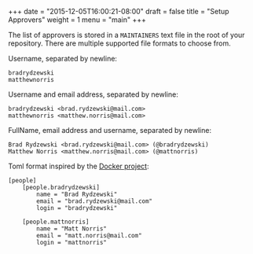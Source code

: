 +++
date = "2015-12-05T16:00:21-08:00"
draft = false
title = "Setup Approvers"
weight = 1
menu = "main"
+++

The list of approvers is stored in a `MAINTAINERS` text file in the root
of your repository. There are multiple supported file formats to choose from.


Username, separated by newline:

```
bradrydzewski
matthewnorris
```

Username and email address, separated by newline:

```
bradrydzewski <brad.rydzewski@mail.com>
matthewnorris <matthew.norris@mail.com>
```

FullName, email address and username, separated by newline:

```
Brad Rydzewski <brad.rydzewski@mail.com> (@bradrydzewski)
Matthew Norris <matthew.norris@mail.com> (@mattnorris)
```

Toml format inspired by the [Docker project](https://github.com/docker/opensource/blob/master/MAINTAINERS):

```
[people]
    [people.bradrydzewski]
        name = "Brad Rydzewski"
        email = "brad.rydzewski@mail.com"
        login = "bradrydzewski"

    [people.mattnorris]
        name = "Matt Norris"
        email = "matt.norris@mail.com"
        login = "mattnorris"
```
